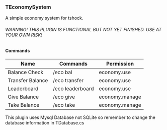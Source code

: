 ### TEconomySystem
A simple economy system for tshock.
###### WARNING! THIS PLUGIN IS FUNCTIONAL BUT NOT YET FINISHED. USE AT YOUR OWN RISK!
#### Commands
|  Name | Commands  | Permission  |
| ------------ | ------------ | ------------ |
|  Balance Check | /eco bal  |  economy.use |
|  Transfer Balance | /eco transfer  |  economy.use |
| Leaderboard  | /eco leaderboard  | economy.use  |
| Give Balance | /eco give | economy.manage  |
| Take Balance | /eco take | economy.manage  |

This plugin uses Mysql Database not SQLite so remember to change the database information in TDatabase.cs
